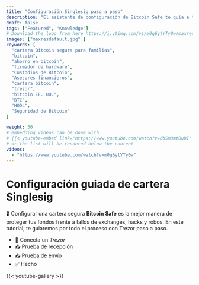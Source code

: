 ```yaml
---
title: "Configuración Singlesig paso a paso"
description: "El asistente de configuración de Bitcoin Safe te guía a través de los pasos para crear una cartera Bitcoin singlesig"
draft: false
tags: ["Featured", "Knowledge"]
# Download the logo from here https://i.ytimg.com/vi/m0g6ytYTy0w/maxresdefault.jpg
images: ["maxresdefault.jpg" ]
keywords: [
  "cartera Bitcoin segura para familias",
  "bitcoin",
  "ahorro en bitcoin",
  "firmador de hardware",
  "Custodios de Bitcoin",
  "Asesores financieros",
  "cartera bitcoin",
  "trezor",
  "bitcoin EE. UU.",
  "BTC",
  "HODL",
  "Seguridad de Bitcoin"
]

weight: 30
# embedding videos can be done with 
# {{< youtube-embed link="https://www.youtube.com/watch?v=dbSmQmt0uDI" >}}
# or the list will be rendered below the content
videos:
  - "https://www.youtube.com/watch?v=m0g6ytYTy0w"
---
```



# Configuración guiada de cartera Singlesig

🔒 Configurar una cartera segura **Bitcoin Safe** es la mejor manera de proteger tus fondos frente a fallos de exchanges, hacks y robos. En este tutorial, te guiaremos por todo el proceso con Trezor paso a paso.
 


- 🔐 Conecta un *Trezor* 
- 📥 Prueba de recepción
- 📤 Prueba de envío
- ✅ Hecho
 

{{< youtube-gallery >}}